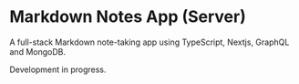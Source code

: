 # Markdown Notes App (Server)

A full-stack Markdown note-taking app using TypeScript, Nextjs, GraphQL and MongoDB.

Development in progress.
